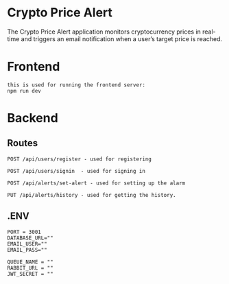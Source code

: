 # Crypto Price Alert
The Crypto Price Alert application monitors cryptocurrency prices in real-time and triggers an email notification when a user’s target price is reached.

# Frontend

```
this is used for running the frontend server:
npm run dev
```

# Backend
## Routes
```
POST /api/users/register - used for registering 

POST /api/users/signin  - used for signing in

POST /api/alerts/set-alert - used for setting up the alarm

PUT /api/alerts/history - used for getting the history.
```

## .ENV
```
PORT = 3001
DATABASE_URL=""
EMAIL_USER=""
EMAIL_PASS=""

QUEUE_NAME = ""
RABBIT_URL = ""
JWT_SECRET = ""
```


